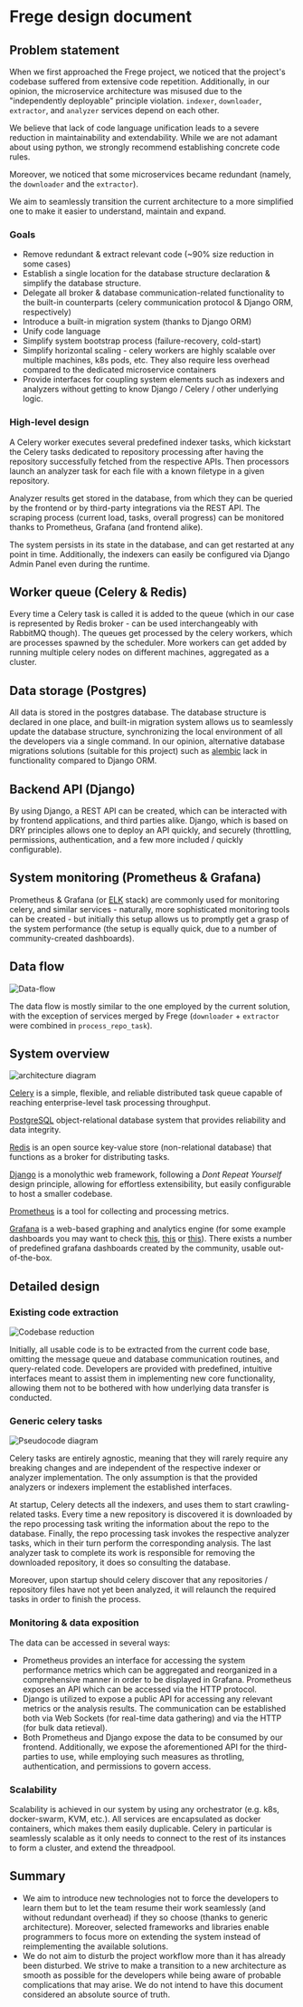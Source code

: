 # Frege design document

## Problem statement

When we first approached the Frege project, we noticed that the project's codebase suffered from extensive code repetition. Additionally, in our opinion, the microservice architecture was misused due to the "independently deployable" principle violation. `indexer`, `downloader`, `extractor`, and `analyzer` services depend on each other.

We believe that lack of code language unification leads to a severe reduction in maintainability and extendability. While we are not adamant about using python, we strongly recommend establishing concrete code rules.

Moreover, we noticed that some microservices became redundant (namely, the `downloader` and the `extractor`).

We aim to seamlessly transition the current architecture to a more simplified one to make it easier to understand, maintain and expand.

### Goals

- Remove redundant & extract relevant code (~90% size reduction in some cases)
- Establish a single location for the database structure declaration & simplify the database structure.
- Delegate all broker & database communication-related functionality to the built-in counterparts (celery communication protocol & Django ORM, respectively)
- Introduce a built-in migration system (thanks to Django ORM)
- Unify code language
- Simplify system bootstrap process (failure-recovery, cold-start)
- Simplify horizontal scaling - celery workers are highly scalable over multiple machines, k8s pods, etc. They also require less overhead compared to the dedicated microservice containers
- Provide interfaces for coupling system elements such as indexers and analyzers without getting to know Django / Celery / other underlying logic.

### High-level design

A Celery worker executes several predefined indexer tasks, which kickstart the Celery tasks dedicated to repository processing after having the repository successfully fetched from the respective APIs. Then processors launch an analyzer task for each file with a known filetype in a given repository.

Analyzer results get stored in the database, from which they can be queried by the frontend or by third-party integrations via the REST API. The scraping process (current load, tasks, overall progress) can be monitored thanks to Prometheus, Grafana (and frontend alike).

The system persists in its state in the database, and can get restarted at any point in time. Additionally, the indexers can easily be configured via Django Admin Panel even during the runtime.

## Worker queue (Celery & Redis)

Every time a Celery task is called it is added to the queue (which in our case is represented by Redis broker - can be used interchangeably with RabbitMQ though).
The queues get processed by the celery workers, which are processes spawned by the scheduler. More workers can get added by running multiple celery nodes on different machines, aggregated as a cluster.

## Data storage (Postgres)

All data is stored in the postgres database. The database structure is declared in one place, and built-in migration system allows us to seamlessly update the database structure, synchronizing the local environment of all the developers via a single command. In our opinion, alternative database migrations solutions (suitable for this project) such as [alembic](https://alembic.sqlalchemy.org/en/latest/index.html) lack in functionality compared to Django ORM.

## Backend API (Django)

By using Django, a REST API can be created, which can be interacted with by frontend applications, and third parties alike. Django, which is based on DRY principles allows one to deploy an API quickly, and securely (throttling, permissions, authentication, and a few more included / quickly configurable).

## System monitoring (Prometheus & Grafana)

Prometheus & Grafana (or [ELK](https://www.elastic.co/what-is/elk-stack) stack) are commonly used for monitoring celery, and similar services - naturally, more sophisticated monitoring tools can be created - but initially this setup allows us to promptly get a grasp of the system performance (the setup is equally quick, due to a number of community-created dashboards).

## Data flow

![Data-flow](./data-flow.svg "dataflow")

The data flow is mostly similar to the one employed by the current solution, with the exception of services merged by Frege (`downloader` + `extractor` were combined in `process_repo_task`).

## System overview

![architecture diagram](./system-overview.svg "architecture diagram")

[Celery](https://docs.celeryq.dev/en/stable/index.html)  is a simple, flexible, and reliable distributed task queue capable of reaching enterprise-level task processing throughput.

[PostgreSQL](https://www.postgresql.org/) object-relational database system that provides reliability and data integrity.

[Redis](https://redis.io/) is an open source key-value store (non-relational database) that functions as a broker for distributing tasks.

[Django](https://www.djangoproject.com/) is a monolythic web framework, following a *Dont Repeat Yourself* design principle, allowing for effortless extensibility, but easily configurable to host a smaller codebase.

[Prometheus](https://prometheus.io/) is a tool for collecting and processing metrics.

[Grafana](https://grafana.com/) is a web-based graphing and analytics engine (for some example dashboards you may want to check [this](https://github.com/kubernetes/ingress-nginx/tree/main/deploy/grafana/dashboards), [this](https://grafana.com/grafana/dashboards/13978?pg=dashboards&plcmt=featured-dashboard-2) or [this](https://grafana.com/grafana/dashboards/)). There exists a number of predefined grafana dashboards created by the community, usable out-of-the-box.

## Detailed design

### Existing code extraction

![Codebase reduction](./code-extraction.svg "codebase reduction")

Initially, all usable code is to be extracted from the current code base, omitting the message queue and database communication routines, and query-related code. Developers are provided with predefined, intuitive interfaces meant to assist them in implementing new core functionality, allowing them not to be bothered with how underlying data transfer is conducted.

### Generic celery tasks

![Pseudocode diagram](./system-UML.svg "pseudocode diagram")

Celery tasks are entirely agnostic, meaning that they will rarely require any breaking changes and are independent of the respective indexer or analyzer implementation. The only assumption is that the provided analyzers or indexers implement the established interfaces.

At startup, Celery detects all the indexers, and uses them to start crawling-related tasks. Every time a new repository is discovered it is downloaded by the repo processing task writing the information about the repo to the database. Finally, the repo processing task invokes the respective analyzer tasks, which in their turn perform the corresponding analysis. The last analyzer task to complete its work is responsible for removing the downloaded repository, it does so consulting the database.

Moreover, upon startup should celery discover that any repositories / repository files have not yet been analyzed, it will relaunch the required tasks in order to finish the process.

### Monitoring & data exposition

The data can be accessed in several ways:

- Prometheus provides an interface for accessing the system performance metrics which can be aggregated and reorganized in a comprehensive manner in order to be displayed in Grafana. Prometheus exposes an API which can be accessed via the HTTP protocol.
- Django is utilized to expose a public API for accessing any relevant metrics or the analysis results. The communication can be established both via Web Sockets (for real-time data gathering) and via the HTTP (for bulk data retieval).
- Both Prometheus and Django expose the data to be consumed by our frontend. Additionally, we expose the aforementioned API for the third-parties to use, while employing such measures as throtling, authentication, and permissions to govern access.

### Scalability

Scalability is achieved in our system by using any orchestrator (e.g. k8s, docker-swarm, KVM, etc.). All services are encapsulated as docker containers, which makes them easily duplicable. Celery in particular is seamlessly scalable as it only needs to connect to the rest of its instances to form a cluster, and extend the threadpool.

## Summary

- We aim to introduce new technologies not to force the developers to learn them but to let the team resume their work seamlessly (and without redundant overhead) if they so choose (thanks to generic architecture). Moreover, selected frameworks and libraries enable programmers to focus more on extending the system instead of reimplementing the available solutions.
- We do not aim to disturb the project workflow more than it has already been disturbed. We strive to make a transition to a new architecture as smooth as possible for the developers while being aware of probable complications that may arise. We do not intend to have this document considered an absolute source of truth.
